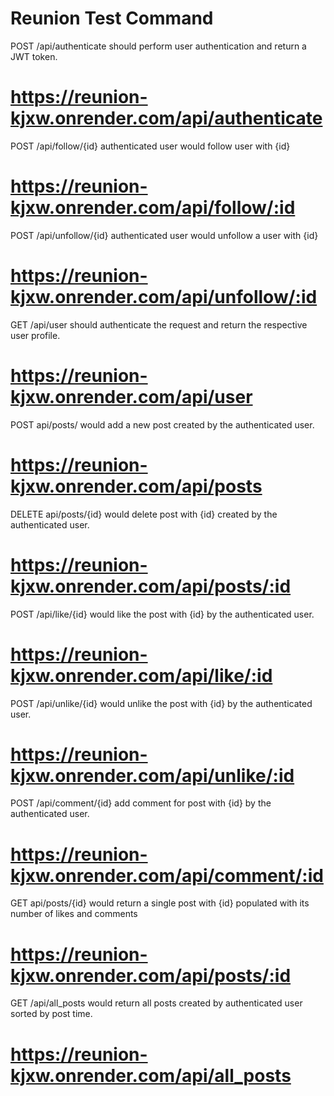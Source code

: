 # Reunion Test Command

 POST /api/authenticate should perform user authentication and return a JWT token.
 
 # https://reunion-kjxw.onrender.com/api/authenticate
 
 POST /api/follow/{id} authenticated user would follow user with {id}

#  https://reunion-kjxw.onrender.com/api/follow/:id

POST /api/unfollow/{id} authenticated user would unfollow a user with {id}

# https://reunion-kjxw.onrender.com/api/unfollow/:id

GET /api/user should authenticate the request and return the respective user profile.

#  https://reunion-kjxw.onrender.com/api/user

POST api/posts/ would add a new post created by the authenticated user.

# https://reunion-kjxw.onrender.com/api/posts

DELETE api/posts/{id} would delete post with {id} created by the authenticated user.

# https://reunion-kjxw.onrender.com/api/posts/:id

POST /api/like/{id} would like the post with {id} by the authenticated user.

# https://reunion-kjxw.onrender.com/api/like/:id

POST /api/unlike/{id} would unlike the post with {id} by the authenticated user.

# https://reunion-kjxw.onrender.com/api/unlike/:id

POST /api/comment/{id} add comment for post with {id} by the authenticated user.

# https://reunion-kjxw.onrender.com/api/comment/:id

GET api/posts/{id} would return a single post with {id} populated with its number of likes and comments

# https://reunion-kjxw.onrender.com/api/posts/:id

GET /api/all_posts would return all posts created by authenticated user sorted by post time.

# https://reunion-kjxw.onrender.com/api/all_posts











  
   
